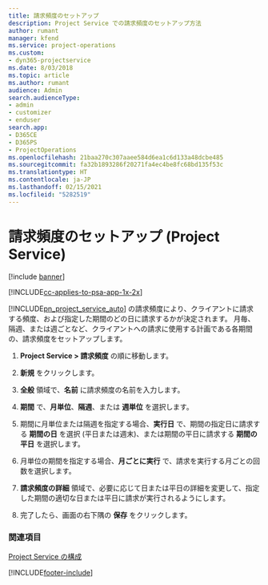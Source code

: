 ```yaml
---
title: 請求頻度のセットアップ
description: Project Service での請求頻度のセットアップ方法
author: rumant
manager: kfend
ms.service: project-operations
ms.custom:
- dyn365-projectservice
ms.date: 8/03/2018
ms.topic: article
ms.author: rumant
audience: Admin
search.audienceType:
- admin
- customizer
- enduser
search.app:
- D365CE
- D365PS
- ProjectOperations
ms.openlocfilehash: 21baa270c307aaee584d6ea1c6d133a48dcbe485
ms.sourcegitcommit: fa32b1893286f20271fa4ec4be8fc68bd135f53c
ms.translationtype: HT
ms.contentlocale: ja-JP
ms.lasthandoff: 02/15/2021
ms.locfileid: "5282519"
---
```

# <a name="set-up-invoice-frequencies-project-service"></a>請求頻度のセットアップ (Project Service)

[!include [banner](../includes/psa-now-project-operations.md)]

[!INCLUDE[cc-applies-to-psa-app-1x-2x](../includes/cc-applies-to-psa-app-1x-2x.md)]

[!INCLUDE[pn_project_service_auto](../includes/pn-project-service-auto.md)] の請求頻度により、クライアントに請求する頻度、および指定した期間のどの日に請求するかが決定されます。 月毎、隔週、または週ごとなど、クライアントへの請求に使用する計画である各期間の、請求頻度をセットアップします。  
  
1.  **Project Service > 請求頻度** の順に移動します。  
  
2.  **新規** をクリックします。  
  
3.  **全般** 領域で、**名前** に請求頻度の名前を入力します。  
  
4.  **期間** で、**月単位**、**隔週**、または **週単位** を選択します。  
  
5.  期間に月単位または隔週を指定する場合、**実行日** で、期間の指定日に請求する **期間の日** を選択 (平日または週末)、または期間の平日に請求する **期間の平日** を選択します。  
  
6.  月単位の期間を指定する場合、**月ごとに実行** で、請求を実行する月ごとの回数を選択します。  
  
7.  **請求頻度の詳細** 領域で、必要に応じて日または平日の詳細を変更して、指定した期間の適切な日または平日に請求が実行されるようにします。  
  
8.  完了したら、画面の右下隅の **保存** をクリックします。  
  
### <a name="see-also"></a>関連項目  
 [Project Service の構成](../psa/configure.md)


[!INCLUDE[footer-include](../includes/footer-banner.md)]
